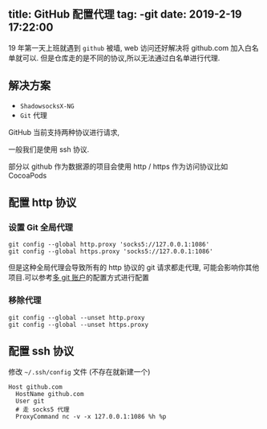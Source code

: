 title: GitHub 配置代理
tag:
	-git
date: 2019-2-19 17:22:00
---

19 年第一天上班就遇到 `github` 被墙, web 访问还好解决将 github.com 加入白名单就可以. 但是仓库走的是不同的协议,所以无法通过白名单进行代理.

## 解决方案

- `ShadowsocksX-NG` 
- `Git` 代理


GitHub 当前支持两种协议进行请求,

一般我们是使用 ssh 协议. 

部分以 github 作为数据源的项目会使用 http / https 作为访问协议比如 CocoaPods

## 配置 http 协议

### 设置 Git 全局代理

```
git config --global http.proxy 'socks5://127.0.0.1:1086'
git config --global https.proxy 'socks5://127.0.0.1:1086'
```

但是这种全局代理会导致所有的 http 协议的 git 请求都走代理, 可能会影响你其他项目.可以参考[多 git 账户](https://www.daguang.me/2018/12/12/git-config-conditional/)的配置方式进行配置

### 移除代理

```
git config --global --unset http.proxy
git config --global --unset https.proxy
```

## 配置 ssh 协议

修改 `~/.ssh/config` 文件 (不存在就新建一个)

```
Host github.com
  HostName github.com
  User git
  # 走 socks5 代理
  ProxyCommand nc -v -x 127.0.0.1:1086 %h %p
```
